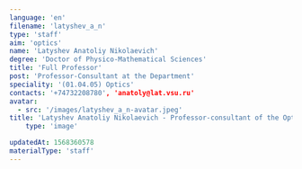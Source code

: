 ```yaml
---
language: 'en'
filename: 'latyshev_a_n'
type: 'staff'
aim: 'optics'
name: 'Latyshev Anatoliy Nikolaevich'
degree: 'Doctor of Physico-Mathematical Sciences'
title: 'Full Professor'
post: 'Professor-Consultant at the Department'
speciality: '(01.04.05) Optics'
contacts: '+74732208780', 'anatoly@lat.vsu.ru'
avatar:
  - src: '/images/latyshev_a_n-avatar.jpeg'
title: 'Latyshev Anatoliy Nikolaevich - Professor-сonsultant of the Optics and spectroscopy Department'
    type: 'image'

updatedAt: 1568360578
materialType: 'staff'
---
```


